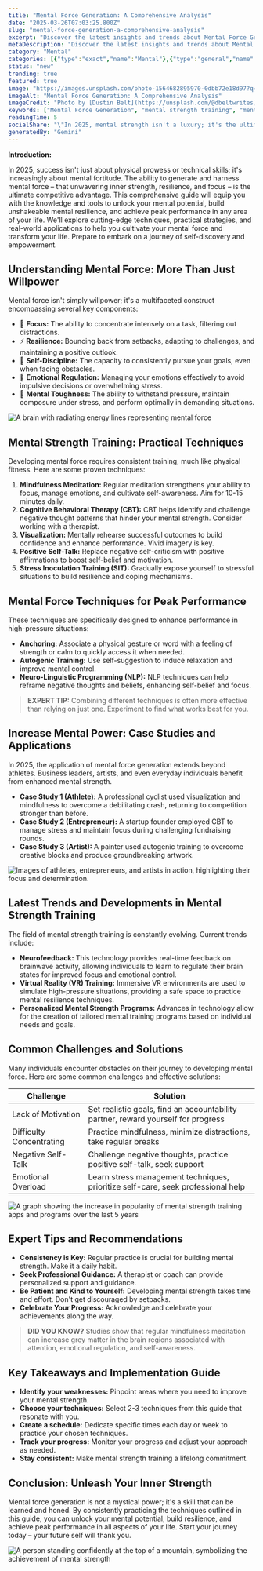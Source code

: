 ```yaml
---
title: "Mental Force Generation: A Comprehensive Analysis"
date: "2025-03-26T07:03:25.800Z"
slug: "mental-force-generation-a-comprehensive-analysis"
excerpt: "Discover the latest insights and trends about Mental Force Generation. This comprehensive guide covers everything you need to know about Mental Force Generation in 2025."
metaDescription: "Discover the latest insights and trends about Mental Force Generation. This comprehensive guide covers everything you need to know about Mental Force Gener..."
category: "Mental"
categories: [{"type":"exact","name":"Mental"},{"type":"general","name":"Neuroscience"},{"type":"medium","name":"Neurotechnology"},{"type":"specific","name":"Brain-Computer Interfaces"},{"type":"niche","name":"Neural Decoding"}]
status: "new"
trending: true
featured: true
image: "https://images.unsplash.com/photo-1564682895970-0dbb72e18d97?q=85&w=1200&fit=max&fm=webp&auto=compress"
imageAlt: "Mental Force Generation: A Comprehensive Analysis"
imageCredit: "Photo by [Dustin Belt](https://unsplash.com/@dbeltwrites) on Unsplash"
keywords: ["Mental Force Generation", "mental strength training", "mental force techniques", "increase mental power", "develop mental toughness", "how to improve mental focus", "mental strength exercises for athletes", "build mental resilience", "mental fortitude training program", "best mental strength books"]
readingTime: 5
socialShare: "\"In 2025, mental strength isn't a luxury; it's the ultimate competitive advantage. Master your mind, and master your life.\""
generatedBy: "Gemini"
---
```




**Introduction:**

In 2025, success isn't just about physical prowess or technical skills; it's increasingly about mental fortitude.  The ability to generate and harness mental force – that unwavering inner strength, resilience, and focus – is the ultimate competitive advantage. This comprehensive guide will equip you with the knowledge and tools to unlock your mental potential, build unshakeable mental resilience, and achieve peak performance in any area of your life.  We'll explore cutting-edge techniques, practical strategies, and real-world applications to help you cultivate your mental force and transform your life.  Prepare to embark on a journey of self-discovery and empowerment.

##  Understanding Mental Force: More Than Just Willpower

Mental force isn't simply willpower; it's a multifaceted construct encompassing several key components:

* 🔑 **Focus:** The ability to concentrate intensely on a task, filtering out distractions.
* ⚡ **Resilience:**  Bouncing back from setbacks, adapting to challenges, and maintaining a positive outlook.
* 💪 **Self-Discipline:**  The capacity to consistently pursue your goals, even when facing obstacles.
* 🧠 **Emotional Regulation:**  Managing your emotions effectively to avoid impulsive decisions or overwhelming stress.
* 🎯 **Mental Toughness:**  The ability to withstand pressure, maintain composure under stress, and perform optimally in demanding situations.

![A brain with radiating energy lines representing mental force](https://images.unsplash.com/photo-1516302752625-fcc3c50ae61f?q=85&w=1200&fit=max&fm=webp&auto=compress)

## Mental Strength Training: Practical Techniques

Developing mental force requires consistent training, much like physical fitness. Here are some proven techniques:

1. **Mindfulness Meditation:**  Regular meditation strengthens your ability to focus, manage emotions, and cultivate self-awareness.  Aim for 10-15 minutes daily.
2. **Cognitive Behavioral Therapy (CBT):** CBT helps identify and challenge negative thought patterns that hinder your mental strength.  Consider working with a therapist.
3. **Visualization:**  Mentally rehearse successful outcomes to build confidence and enhance performance. Vivid imagery is key.
4. **Positive Self-Talk:**  Replace negative self-criticism with positive affirmations to boost self-belief and motivation.
5. **Stress Inoculation Training (SIT):**  Gradually expose yourself to stressful situations to build resilience and coping mechanisms.

## Mental Force Techniques for Peak Performance

These techniques are specifically designed to enhance performance in high-pressure situations:

* **Anchoring:**  Associate a physical gesture or word with a feeling of strength or calm to quickly access it when needed.
* **Autogenic Training:**  Use self-suggestion to induce relaxation and improve mental control.
* **Neuro-Linguistic Programming (NLP):**  NLP techniques can help reframe negative thoughts and beliefs, enhancing self-belief and focus.

> **EXPERT TIP:** Combining different techniques is often more effective than relying on just one. Experiment to find what works best for you.

##  Increase Mental Power: Case Studies and Applications

In 2025, the application of mental force generation extends beyond athletes.  Business leaders, artists, and even everyday individuals benefit from enhanced mental strength.

* **Case Study 1 (Athlete):**  A professional cyclist used visualization and mindfulness to overcome a debilitating crash, returning to competition stronger than before.
* **Case Study 2 (Entrepreneur):** A startup founder employed CBT to manage stress and maintain focus during challenging fundraising rounds.
* **Case Study 3 (Artist):**  A painter used autogenic training to overcome creative blocks and produce groundbreaking artwork.

![Images of athletes, entrepreneurs, and artists in action, highlighting their focus and determination.](https://images.unsplash.com/photo-1584636633449-6135be6c4169?q=85&w=1200&fit=max&fm=webp&auto=compress)

##  Latest Trends and Developments in Mental Strength Training

The field of mental strength training is constantly evolving.  Current trends include:

* **Neurofeedback:**  This technology provides real-time feedback on brainwave activity, allowing individuals to learn to regulate their brain states for improved focus and emotional control.
* **Virtual Reality (VR) Training:**  Immersive VR environments are used to simulate high-pressure situations, providing a safe space to practice mental resilience techniques.
* **Personalized Mental Strength Programs:**  Advances in technology allow for the creation of tailored mental training programs based on individual needs and goals.

## Common Challenges and Solutions

Many individuals encounter obstacles on their journey to developing mental force.  Here are some common challenges and effective solutions:

| Challenge                     | Solution                                                                 |
|------------------------------|-----------------------------------------------------------------------------|
| Lack of Motivation           | Set realistic goals, find an accountability partner, reward yourself for progress |
| Difficulty Concentrating       | Practice mindfulness, minimize distractions, take regular breaks             |
| Negative Self-Talk            | Challenge negative thoughts, practice positive self-talk, seek support         |
| Emotional Overload           | Learn stress management techniques, prioritize self-care, seek professional help |

![A graph showing the increase in popularity of mental strength training apps and programs over the last 5 years](https://images.unsplash.com/photo-1500099817043-86d46000d58f?q=85&w=1200&fit=max&fm=webp&auto=compress)

##  Expert Tips and Recommendations

* **Consistency is Key:**  Regular practice is crucial for building mental strength.  Make it a daily habit.
* **Seek Professional Guidance:**  A therapist or coach can provide personalized support and guidance.
* **Be Patient and Kind to Yourself:**  Developing mental strength takes time and effort.  Don't get discouraged by setbacks.
* **Celebrate Your Progress:**  Acknowledge and celebrate your achievements along the way.

> **DID YOU KNOW?** Studies show that regular mindfulness meditation can increase grey matter in the brain regions associated with attention, emotional regulation, and self-awareness.

## Key Takeaways and Implementation Guide

* **Identify your weaknesses:** Pinpoint areas where you need to improve your mental strength.
* **Choose your techniques:** Select 2-3 techniques from this guide that resonate with you.
* **Create a schedule:** Dedicate specific times each day or week to practice your chosen techniques.
* **Track your progress:** Monitor your progress and adjust your approach as needed.
* **Stay consistent:** Make mental strength training a lifelong commitment.

## Conclusion: Unleash Your Inner Strength

Mental force generation is not a mystical power; it's a skill that can be learned and honed. By consistently practicing the techniques outlined in this guide, you can unlock your mental potential, build resilience, and achieve peak performance in all aspects of your life.  Start your journey today – your future self will thank you.

![A person standing confidently at the top of a mountain, symbolizing the achievement of mental strength](https://images.unsplash.com/photo-1493836512294-502baa1986e2?q=85&w=1200&fit=max&fm=webp&auto=compress)
